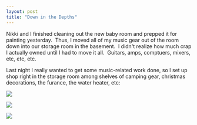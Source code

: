```yaml
---
layout: post
title: "Down in the Depths"
---
```


<p>Nikki and I finished cleaning out the new baby room and prepped it for painting yesterday.&nbsp; Thus, I moved all of my music gear out of the room down into our storage room in the basement.&nbsp; I didn't realize how much crap I actually owned until I had to move it all.&nbsp; Guitars, amps, comptuers, mixers, etc, etc, etc.&nbsp; </p>
<p>Last night I really wanted to get some music-related work done, so I set up shop right in the storage room among shelves of camping gear, christmas decorations, the furance, the water heater, etc:</p>
<p><a href="http://www.kindohm.com/nGallery/photos/28/521/600x450.aspx" target="_blank"><img src="http://www.kindohm.com/nGallery/photos/28/521/600x450.aspx" border="0"></a></p>
<p><a href="http://www.kindohm.com/nGallery/photos/28/522/600x450.aspx" target="_blank"><img src="http://www.kindohm.com/nGallery/photos/28/522/600x450.aspx" border="0"></a></p>
<p><a href="http://www.kindohm.com/nGallery/photos/28/520/600x450.aspx" target="_blank"><img src="http://www.kindohm.com/nGallery/photos/28/520/600x450.aspx" border="0"></a></p>
<p>&nbsp;</p>
 
